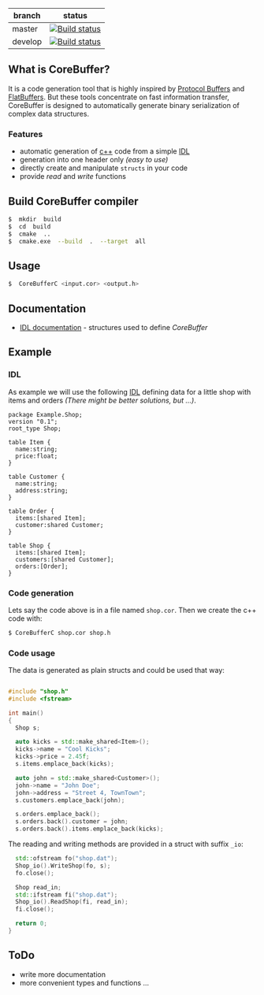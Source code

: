 
branch | status 
--- |:---:
master | [![Build status](https://ci.appveyor.com/api/projects/status/x0xdasqqpq1evc08/branch/master?svg=true)](https://ci.appveyor.com/project/spacesinmotion/corebuffer/branch/master) 
develop | [![Build status](https://ci.appveyor.com/api/projects/status/x0xdasqqpq1evc08/branch/develop?svg=true)](https://ci.appveyor.com/project/spacesinmotion/corebuffer/branch/develop)

##  What is CoreBuffer?
It is a code generation tool that is highly inspired by [Protocol Buffers](https://developers.google.com/protocol-buffers/)
and [FlatBuffers](https://google.github.io/flatbuffers/). But these tools concentrate on fast information transfer,
CoreBuffer is designed to automatically generate binary serialization of complex data structures.

### Features
* automatic generation of [c++](https://en.wikipedia.org/wiki/C++) code from a simple
  [IDL](https://en.wikipedia.org/wiki/Interface_description_language)
* generation into one header only *(easy to use)*
* directly create and manipulate `structs` in your code
* provide *read* and *write* functions

##  Build CoreBuffer compiler

```sh
$  mkdir  build
$  cd  build
$  cmake  ..
$  cmake.exe  --build  .  --target  all
```

##  Usage

```sh
$  CoreBufferC <input.cor> <output.h>
```

## Documentation

* [IDL documentation](doc/idl.md) - structures used to define *CoreBuffer*

##  Example

### IDL

As example we will use the following [IDL](https://en.wikipedia.org/wiki/Interface_description_language) defining data
for a little shop with items and orders *(There might be better solutions, but ...)*.


```
package Example.Shop;
version "0.1";
root_type Shop;

table Item {
  name:string;
  price:float;
}

table Customer {
  name:string;
  address:string;
}

table Order {
  items:[shared Item];
  customer:shared Customer;
}

table Shop {
  items:[shared Item];
  customers:[shared Customer];
  orders:[Order];
}
```

### Code generation

Lets say the code above is in a file named `shop.cor`. Then we create the c++ code with:

```sh
$ CoreBufferC shop.cor shop.h
```

### Code usage

The data is generated as plain structs and could be used that way:

```cpp

#include "shop.h"
#include <fstream>

int main()
{
  Shop s;

  auto kicks = std::make_shared<Item>();
  kicks->name = "Cool Kicks";
  kicks->price = 2.45f;
  s.items.emplace_back(kicks);

  auto john = std::make_shared<Customer>();
  john->name = "John Doe";
  john->address = "Street 4, TownTown";
  s.customers.emplace_back(john);

  s.orders.emplace_back();
  s.orders.back().customer = john;
  s.orders.back().items.emplace_back(kicks);

```

The reading and writing methods are provided in a struct with suffix `_io`:


```cpp
  std::ofstream fo("shop.dat");
  Shop_io().WriteShop(fo, s);
  fo.close();

  Shop read_in;
  std::ifstream fi("shop.dat");
  Shop_io().ReadShop(fi, read_in);
  fi.close();

  return 0;
}
```

## ToDo

* write more documentation
* more convenient types and functions ...
